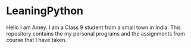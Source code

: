 # LeaningPython
Hello I am Amey. I am a Class 9 student from a small town in India. This repository contains the my personal programs and the assignments from course  that I have taken.
